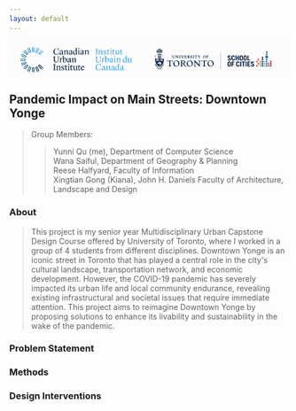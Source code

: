 ```yaml
---
layout: default
---
```

<p align="center">
<img src="CUI-UT-logo.png" alt="drawing" width="700"/>
</p>

## Pandemic Impact on Main Streets: Downtown Yonge
>Group Members:  
>> Yunni Qu (me), Department of Computer Science   
>> Wana Saiful, Department of Geography & Planning  
>> Reese Halfyard, Faculty of Information  
>> Xingtian Gong (Kiana), John H. Daniels Faculty of Architecture, Landscape and Design  

### About
> This project is my senior year Multidisciplinary Urban Capstone Design Course offered by University of Toronto, where I worked in a group of 4 students from different disciplines. 
> Downtown Yonge is an iconic street in Toronto that has played a central role in the city's cultural landscape, transportation network, and economic development. However, the COVID-19 pandemic has severely impacted its urban life and local community endurance, revealing existing infrastructural and societal issues that require immediate attention. This project aims to reimagine Downtown Yonge by proposing solutions to enhance its livability and sustainability in the wake of the pandemic.

### Problem Statement


### Methods

### Design Interventions

